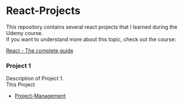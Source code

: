 # React-Projects

This repository contains several react projects that I learned during the Udemy course.<br>
If you want to understand more about this topic, check out the course:

[React - The complete guide](https://www.udemy.com/course/react-the-complete-guide-incl-redux/)

### Project 1

Description of Project 1.<br>
  This Project
  - [Project-Management](./Project-Management/README.md)

